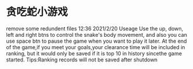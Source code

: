 # 贪吃蛇小游戏
remove some redundent files                                                                      12:36  2021/2/20
Useage
Use the up, down, left and right btns to control the snake's body movement,
and also you can use space btn to pause the game when you want to play it later.
At the end of the game,if you meet your goals,your clearance time will be included in ranking,
but it would only be saved if it is top 10 in history sincethe game started.
Tips:Ranking records will not be saved after shutdown 
